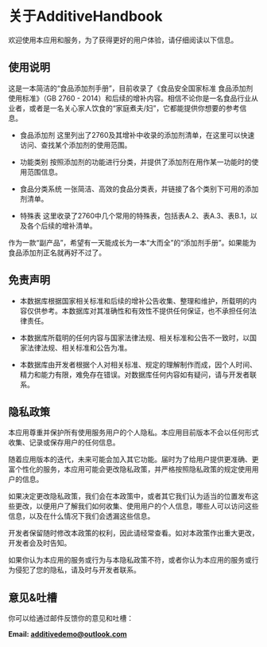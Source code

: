 # 关于AdditiveHandbook
欢迎使用本应用和服务，为了获得更好的用户体验，请仔细阅读以下信息。
## 使用说明
这是一本简洁的“食品添加剂手册”，目前收录了《食品安全国家标准 食品添加剂使用标准》（GB 2760 - 2014）和后续的增补内容。相信不论你是一名食品行业从业者，或者是一名关心家人饮食的“家庭煮夫/妇”，它都能提供你想要的参考信息。

* 食品添加剂
这里列出了2760及其增补中收录的添加剂清单，在这里可以快速访问、查找某个添加剂的使用范围。

* 功能类别
按照添加剂的功能进行分类，并提供了添加剂在用作某一功能时的使用范围信息。

* 食品分类系统
一张简洁、高效的食品分类表，并链接了各个类别下可用的添加剂清单。

* 特殊表
这里收录了2760中几个常用的特殊表，包括表A.2、表A.3、表B.1，以及各个后续的增补清单。

作为一款“副产品”，希望有一天能成长为一本“大而全”的“添加剂手册”。如果能为食品添加剂正名就再好不过了。

## 免责声明

* 本数据库根据国家相关标准和后续的增补公告收集、整理和维护，所载明的内容仅供参考。本数据库对其准确性和有效性不提供任何保证，也不承担任何法律责任。

* 本数据库所载明的任何内容与国家法律法规、相关标准和公告不一致时，以国家法律法规、相关标准和公告为准。

* 本数据库由开发者根据个人对相关标准、规定的理解制作而成，因个人时间、精力和能力有限，难免存在错误。对数据库任何内容如有疑问，请与开发者联系。

## 隐私政策
本应用尊重并保护所有使用服务用户的个人隐私。本应用目前版本不会以任何形式收集、记录或保存用户的任何信息。

随着应用版本的迭代，未来可能会加入其它功能。届时为了给用户提供更准确、更富个性化的服务，本应用可能会更改隐私政策，并严格按照隐私政策的规定使用用户的信息。

如果决定更改隐私政策，我们会在本政策中，或者其它我们认为适当的位置发布这些更改，以便用户了解我们如何收集、使用用户的个人信息，哪些人可以访问这些信息，以及在什么情况下我们会透漏这些信息。

开发者保留随时修改本政策的权利，因此请经常查看。如对本政策作出重大更改，开发者会及时告知。

如果你认为本应用的服务或行为与本隐私政策不符，或者你认为本应用的服务或行为侵犯了您的隐私，请及时与开发者联系。

## 意见&吐槽
你可以给通过邮件反馈你的意见和吐槽：

**Email: additivedemo@outlook.com**
